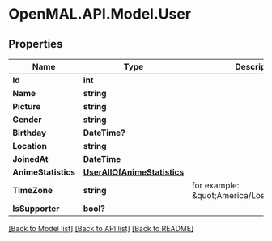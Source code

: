# OpenMAL.API.Model.User
## Properties

Name | Type | Description | Notes
------------ | ------------- | ------------- | -------------
**Id** | **int** |  | [optional] 
**Name** | **string** |  | [optional] 
**Picture** | **string** |  | [optional] 
**Gender** | **string** |  | [optional] 
**Birthday** | **DateTime?** |  | [optional] 
**Location** | **string** |  | [optional] 
**JoinedAt** | **DateTime** |  | [optional] 
**AnimeStatistics** | [**UserAllOfAnimeStatistics**](UserAllOfAnimeStatistics.md) |  | [optional] 
**TimeZone** | **string** | for example: \&quot;America/Los_Angeles\&quot;  | [optional] 
**IsSupporter** | **bool?** |  | [optional] 

[[Back to Model list]](../README.md#documentation-for-models) [[Back to API list]](../README.md#documentation-for-api-endpoints) [[Back to README]](../README.md)

